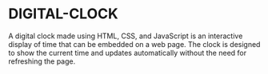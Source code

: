 # DIGITAL-CLOCK
A digital clock made using HTML, CSS, and JavaScript is an interactive display of time that can be embedded on a web page. The clock is designed to show the current time and updates automatically without the need for refreshing the page.
